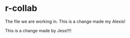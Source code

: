 # r-collab
The file we are working in.
This is a change made my Alexis!

This is a change made by Jess!!!!

